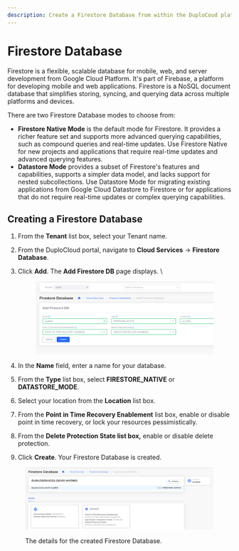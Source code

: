 ```yaml
---
description: Create a Firestore Database from within the DuploCoud platform.
---
```


# Firestore Database

Firestore is a flexible, scalable database for mobile, web, and server development from Google Cloud Platform. It's part of Firebase, a platform for developing mobile and web applications. Firestore is a NoSQL document database that simplifies storing, syncing, and querying data across multiple platforms and devices.

There are two Firestore Database modes to choose from:&#x20;

* **Firestore Native Mode** is the default mode for Firestore. It provides a richer feature set and supports more advanced querying capabilities, such as compound queries and real-time updates. Use Firestore Native for new projects and applications that require real-time updates and advanced querying features.
* **Datastore Mode** provides a subset of Firestore's features and capabilities, supports a simpler data model, and lacks support for nested subcollections. Use Datastore Mode for migrating existing applications from Google Cloud Datastore to Firestore or for applications that do not require real-time updates or complex querying capabilities.

## Creating a Firestore Database

1. From the **Tenant** list box, select your Tenant name.
2. From the DuploCloud portal, navigate to **Cloud Services** -> **Firestore Database**.
3.  Click **Add**. The **Add Firestore DB** page displays. \


    <figure><img src="../../../.gitbook/assets/firestore 1.png" alt=""><figcaption></figcaption></figure>
4. In the **Name** field, enter a name for your database.
5. From the **Type** list box, select **FIRESTORE\_NATIVE** or **DATASTORE\_MODE**.&#x20;
6. Select your location from the **Location** list box.&#x20;
7. From the **Point in Time Recovery Enablement** list box, enable or disable point in time recovery, or lock your resources pessimistically.&#x20;
8. From the **Delete Protection State list box,** enable or disable delete protection.&#x20;
9. Click **Create**. Your Firestore Database is created.&#x20;

<figure><img src="../../../.gitbook/assets/firestore 2.png" alt=""><figcaption><p>The details for the created Firestore Database.</p></figcaption></figure>



